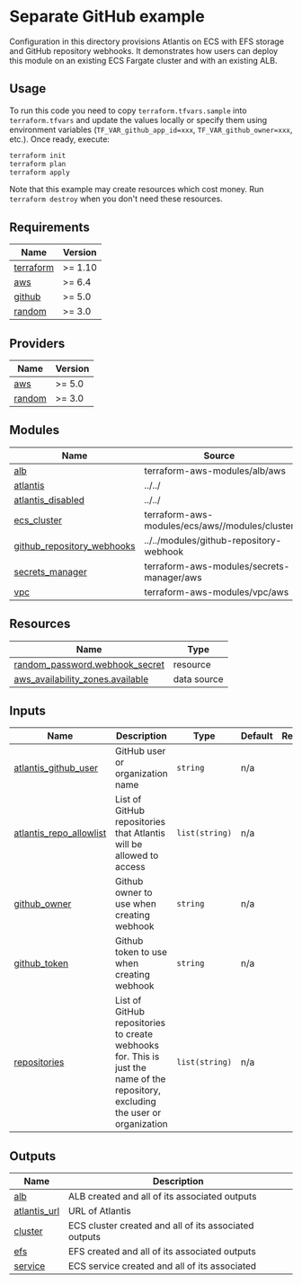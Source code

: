 # Separate GitHub example

Configuration in this directory provisions Atlantis on ECS with EFS storage and GitHub repository webhooks. It demonstrates how users can deploy this module on an existing ECS Fargate cluster and with an existing ALB.

## Usage

To run this code you need to copy `terraform.tfvars.sample` into `terraform.tfvars` and update the values locally or specify them using environment variables (`TF_VAR_github_app_id=xxx`, `TF_VAR_github_owner=xxx`, etc.). Once ready, execute:

```bash
terraform init
terraform plan
terraform apply
```

Note that this example may create resources which cost money. Run `terraform destroy` when you don't need these resources.

<!-- BEGIN_TF_DOCS -->
## Requirements

| Name | Version |
|------|---------|
| <a name="requirement_terraform"></a> [terraform](#requirement\_terraform) | >= 1.10 |
| <a name="requirement_aws"></a> [aws](#requirement\_aws) | >= 6.4 |
| <a name="requirement_github"></a> [github](#requirement\_github) | >= 5.0 |
| <a name="requirement_random"></a> [random](#requirement\_random) | >= 3.0 |

## Providers

| Name | Version |
|------|---------|
| <a name="provider_aws"></a> [aws](#provider\_aws) | >= 5.0 |
| <a name="provider_random"></a> [random](#provider\_random) | >= 3.0 |

## Modules

| Name | Source | Version |
|------|--------|---------|
| <a name="module_alb"></a> [alb](#module\_alb) | terraform-aws-modules/alb/aws | 9.17.0 |
| <a name="module_atlantis"></a> [atlantis](#module\_atlantis) | ../../ | n/a |
| <a name="module_atlantis_disabled"></a> [atlantis\_disabled](#module\_atlantis\_disabled) | ../../ | n/a |
| <a name="module_ecs_cluster"></a> [ecs\_cluster](#module\_ecs\_cluster) | terraform-aws-modules/ecs/aws//modules/cluster | 5.6.0 |
| <a name="module_github_repository_webhooks"></a> [github\_repository\_webhooks](#module\_github\_repository\_webhooks) | ../../modules/github-repository-webhook | n/a |
| <a name="module_secrets_manager"></a> [secrets\_manager](#module\_secrets\_manager) | terraform-aws-modules/secrets-manager/aws | ~> 1.0 |
| <a name="module_vpc"></a> [vpc](#module\_vpc) | terraform-aws-modules/vpc/aws | ~> 5.0 |

## Resources

| Name | Type |
|------|------|
| [random_password.webhook_secret](https://registry.terraform.io/providers/hashicorp/random/latest/docs/resources/password) | resource |
| [aws_availability_zones.available](https://registry.terraform.io/providers/hashicorp/aws/latest/docs/data-sources/availability_zones) | data source |

## Inputs

| Name | Description | Type | Default | Required |
|------|-------------|------|---------|:--------:|
| <a name="input_atlantis_github_user"></a> [atlantis\_github\_user](#input\_atlantis\_github\_user) | GitHub user or organization name | `string` | n/a | yes |
| <a name="input_atlantis_repo_allowlist"></a> [atlantis\_repo\_allowlist](#input\_atlantis\_repo\_allowlist) | List of GitHub repositories that Atlantis will be allowed to access | `list(string)` | n/a | yes |
| <a name="input_github_owner"></a> [github\_owner](#input\_github\_owner) | Github owner to use when creating webhook | `string` | n/a | yes |
| <a name="input_github_token"></a> [github\_token](#input\_github\_token) | Github token to use when creating webhook | `string` | n/a | yes |
| <a name="input_repositories"></a> [repositories](#input\_repositories) | List of GitHub repositories to create webhooks for. This is just the name of the repository, excluding the user or organization | `list(string)` | n/a | yes |

## Outputs

| Name | Description |
|------|-------------|
| <a name="output_alb"></a> [alb](#output\_alb) | ALB created and all of its associated outputs |
| <a name="output_atlantis_url"></a> [atlantis\_url](#output\_atlantis\_url) | URL of Atlantis |
| <a name="output_cluster"></a> [cluster](#output\_cluster) | ECS cluster created and all of its associated outputs |
| <a name="output_efs"></a> [efs](#output\_efs) | EFS created and all of its associated outputs |
| <a name="output_service"></a> [service](#output\_service) | ECS service created and all of its associated |
<!-- END_TF_DOCS -->
